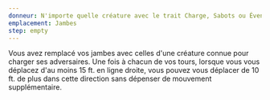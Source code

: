 ```yaml
---
donneur: N'importe quelle créature avec le trait Charge, Sabots ou Éventrement
emplacement: Jambes
step: empty
---
```

Vous avez remplacé vos jambes avec celles d'une créature connue pour charger ses adversaires. Une fois à chacun de vos tours, lorsque vous vous déplacez d'au moins 15 ft. en ligne droite, vous pouvez vous déplacer de 10 ft. de plus dans cette direction sans dépenser de mouvement supplémentaire.